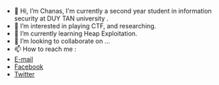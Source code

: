 - 👋 Hi, I’m Chanas, I'm currently a second year student in information security at DUY TAN university .
- 👀 I’m interested in playing CTF, and researching.
- 🌱 I’m currently learning Heap Exploitation.
- 💞️ I’m looking to collaborate on ...
- 📫 How to reach me :
- [E-mail](mailto:huynhdtin@gmail.com)
- [Facebook](https://www.facebook.com/tahmkee)
- [Twitter](https://twitter.com/huynhductin772)
<!---
chanas-hub/chanas-hub is a ✨ special ✨ repository because its `README.md` (this file) appears on your GitHub profile.
You can click the Preview link to take a look at your changes.
--->
